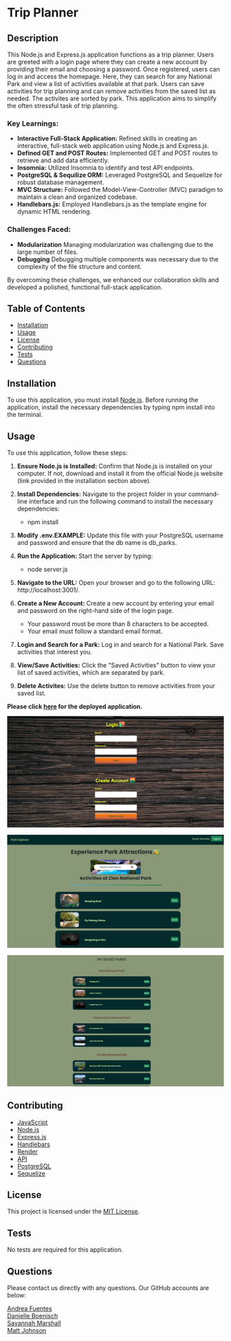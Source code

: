 # Trip Planner

## Description
This Node.js and Express.js application functions as a trip planner. Users are greeted with a login page where they can create a new account by providing their email and choosing a password. Once registered, users can log in and access the homepage. Here, they can search for any National Park and view a list of activities available at that park. Users can save activities for trip planning and can remove activities from the saved list as needed. The activites are sorted by park. This application aims to simplify the often stressful task of trip planning.

### Key Learnings:
* **Interactive Full-Stack Application:** Refined skills in creating an interactive, full-stack web application using Node.js and Express.js.
* **Defined GET and POST Routes:** Implemented GET and POST routes to retrieve and add data efficiently.
* **Insomnia:** Utilized Insomnia to identify and test API endpoints.
* **PostgreSQL & Sequilize ORM:** Leveraged PostgreSQL and Sequelize for robust database management.
* **MVC Structure:** Followed the Model-View-Controller (MVC) paradigm to maintain a clean and organized codebase.
* **Handlebars.js:** Employed Handlebars.js as the template engine for dynamic HTML rendering.

### Challenges Faced:
* **Modularization** Managing modularization was challenging due to the large number of files.
* **Debugging** Debugging multiple components was necessary due to the complexity of the file structure and content.

By overcoming these challenges, we enhanced our collaboration skills and developed a polished, functional full-stack application.

## Table of Contents
  
- [Installation](#installation)
- [Usage](#usage)
- [License](#license)
- [Contributing](#contributing)
- [Tests](#tests)
- [Questions](#questions)

## Installation
To use this application, you must install [Node.js](https://nodejs.org/en). Before running the application, install the necessary dependencies by typing npm install into the terminal.

## Usage

To use this application, follow these steps:

1. **Ensure Node.js is Installed:**  Confirm that Node.js is installed on your computer. If not, download and install it from the official Node.js website (link provided in the installation section above).

2. **Install Dependencies:** Navigate to the project folder in your command-line interface and run the following command to install the necessary dependencies:
   * npm install 
3. **Modify .env.EXAMPLE:** Update this file with your PostgreSQL username and password and ensure that the db name is db_parks.

4. **Run the Application:** Start the server by typing:
   * node server.js

5. **Navigate to the URL:** Open your browser and go to the following URL: http://localhost:3001/.

6. **Create a New Account:** Create a new account by entering your email and password on the right-hand side of the login page.
    * Your password must be more than 8 characters to be accepted.
    * Your email must follow a standard email format.

7. **Login and Search for a Park:**  Log in and search for a National Park. Save activities that interest you.

8. **View/Save Activities:** Click the "Saved Activities" button to view your list of saved activities, which are separated by park.

9. **Delete Activites:** Use the delete button to remove activities from your saved list.


**Please click [here](https://github.com/savannahmarshall/Trip-Planner) for the deployed application.**


![screenshot of login page](https://github.com/savannahmarshall/Trip-Planner/blob/main/Main/assets/login-screenshot.png)

![screenshot of homepage](https://github.com/savannahmarshall/Trip-Planner/blob/main/Main/assets/search-screenshot.png)

![screenshot of saved activites](https://github.com/savannahmarshall/Trip-Planner/blob/main/Main/assets/saved-screenshot.png)




## Contributing
* [JavaScript](https://www.javascript.com/)
* [Node.js](https://nodejs.org/en)
* [Express.js](https://jestjs.io/)
* [Handlebars](https://handlebarsjs.com/guide/)
* [Render](https://dashboard.render.com/)
* [API](https://www.nps.gov/subjects/developer/api-documentation.htm#/activities/getActivities)
* [PostgreSQL](https://www.postgresql.org/)
* [Sequelize](https://sequelize.org/)

## License
This project is licensed under the [MIT License](https://opensource.org/license/MIT). 

## Tests
No tests are required for this application.

## Questions
Please contact us directly with any questions. Our GitHub accounts are below:

[Andrea Fuentes](https://github.com/dreyuhh) <br/>
[Danielle Boenisch](https://github.com/danielleboe) <br/>
[Savannah Marshall](https://github.com/savannahmarshall) <br/>
[Matt Johnson](https://github.com/MattAJ26)
